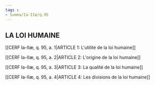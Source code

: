 ```yaml
---
tags : 
- Summa/Ia-IIæ/q.95
---
```


## LA LOI HUMAINE

[[CERF Ia-IIæ, q. 95, a. 1|ARTICLE 1: L'utilité de la loi humaine]]

[[CERF Ia-IIæ, q. 95, a. 2|ARTICLE 2: L'origine de la loi humaine]]

[[CERF Ia-IIæ, q. 95, a. 3|ARTICLE 3: La qualité de la loi humaine]]

[[CERF Ia-IIæ, q. 95, a. 4|ARTICLE 4: Les divisions de la loi humaine]]

